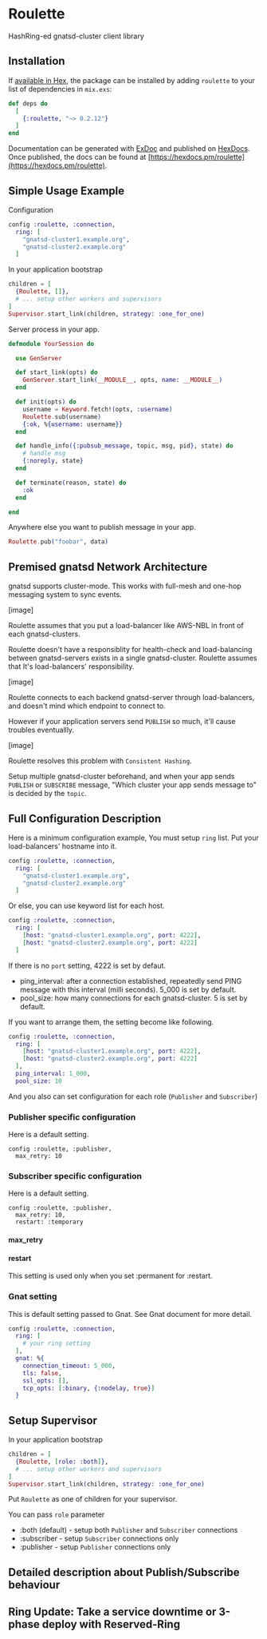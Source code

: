 # Roulette

HashRing-ed gnatsd-cluster client library

## Installation

If [available in Hex](https://hex.pm/docs/publish), the package can be installed
by adding `roulette` to your list of dependencies in `mix.exs`:

```elixir
def deps do
  [
    {:roulette, "~> 0.2.12"}
  ]
end
```

Documentation can be generated with [ExDoc](https://github.com/elixir-lang/ex_doc)
and published on [HexDocs](https://hexdocs.pm). Once published, the docs can
be found at [https://hexdocs.pm/roulette](https://hexdocs.pm/roulette).

## Simple Usage Example

Configuration

```elixir
config :roulette, :connection,
  ring: [
    "gnatsd-cluster1.example.org",
    "gnatsd-cluster2.example.org"
  ]

```

In your application bootstrap

```elixir
children = [
  {Roulette, []},
  # ... setup other workers and supervisors
]
Supervisor.start_link(children, strategy: :one_for_one)
```

Server process in your app.

```elixir
defmodule YourSession do

  use GenServer

  def start_link(opts) do
    GenServer.start_link(__MODULE__, opts, name: __MODULE__)
  end

  def init(opts) do
    username = Keyword.fetch!(opts, :username)
    Roulette.sub(username)
    {:ok, %{username: username}}
  end

  def handle_info({:pubsub_message, topic, msg, pid}, state) do
    # handle msg
    {:noreply, state}
  end

  def terminate(reason, state) do
    :ok
  end

end
```

Anywhere else you want to publish message in your app.

```elixir
Roulette.pub("foobar", data)
```

## Premised gnatsd Network Architecture

gnatsd supports cluster-mode. This works with full-mesh and one-hop messaging system to sync events.

[image]

Roulette assumes that you put a load-balancer like AWS-NBL in front of each gnatsd-clusters.

Roulette doesn't have a responsiblity for health-check and load-balancing between gnatsd-servers
exists in a single gnatsd-cluster.
Roulette assumes that It's load-balancers' responsibility.

[image]

Roulette connects to each backend gnatsd-server through load-balancers,
and doesn't mind which endpoint to connect to.

However if your application servers send `PUBLISH` so much,
it'll cause troubles eventuallly.

[image]

Roulette resolves this problem with `Consistent Hashing`.

Setup multiple gnatsd-cluster beforehand, and when your app sends
`PUBLISH` or `SUBSCRIBE` message,
"Which cluster your app sends message to" is decided by the `topic`.

## Full Configuration Description

Here is a minimum configuration example,
You must setup `ring` list.
Put your load-balancers' hostname into it.

```elixir
config :roulette, :connection,
  ring: [
    "gnatsd-cluster1.example.org",
    "gnatsd-cluster2.example.org"
  ]

```

Or else, you can use keyword list for each host.

```elixir
config :roulette, :connection,
  ring: [
    [host: "gnatsd-cluster1.example.org", port: 4222],
    [host: "gnatsd-cluster2.example.org", port: 4222]
  ]

```

If there is no `port` setting, 4222 is set by defaut.

- ping_interval: after a connection established, repeatedly send PING message with this interval (milli seconds). 5_000 is set by default.
- pool_size: how many connections for each gnatsd-cluster. 5 is set by default.

If you want to arrange them, the setting become like following.

```elixir
config :roulette, :connection,
  ring: [
    [host: "gnatsd-cluster1.example.org", port: 4222],
    [host: "gnatsd-cluster2.example.org", port: 4222]
  ],
  ping_interval: 1_000,
  pool_size: 10

```

And you also can set configuration for each role (`Publisher` and `Subscriber`)

### Publisher specific configuration

Here is a default setting.

```
config :roulette, :publisher,
  max_retry: 10
```

### Subscriber specific configuration

Here is a default setting.

```
config :roulette, :publisher,
  max_retry: 10,
  restart: :temporary
```

#### max_retry
#### restart

This setting is used only when you set :permanent for :restart.


### Gnat setting

This is default setting passed to Gnat.
See Gnat document for more detail.

```elixir
config :roulette, :connection,
  ring: [
    # your ring setting
  ],
  gnat: %{
    connection_timeout: 5_000,
    tls: false,
    ssl_opts: [],
    tcp_opts: [:binary, {:nodelay, true}]
  }

```

## Setup Supervisor

In your application bootstrap

```elixir
children = [
  {Roulette, [role: :both]},
  # ... setup other workers and supervisors
]
Supervisor.start_link(children, strategy: :one_for_one)
```

Put `Roulette` as one of children for your supervisor.

You can pass `role` parameter

- :both (default) - setup both `Publisher` and `Subscriber` connections
- :subscriber - setup `Subscriber` connections only
- :publisher - setup `Publisher` connections only

## Detailed description about Publish/Subscribe behaviour

## Ring Update: Take a service downtime or 3-phase deploy with Reserved-Ring

